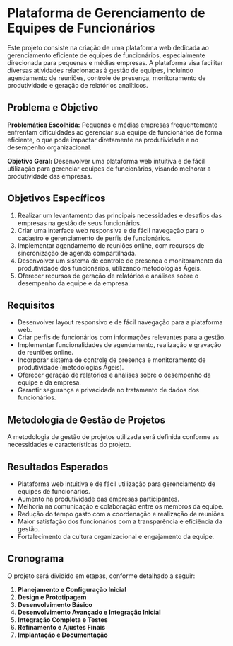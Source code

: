 # Plataforma de Gerenciamento de Equipes de Funcionários

Este projeto consiste na criação de uma plataforma web dedicada ao gerenciamento eficiente de equipes de funcionários, especialmente direcionada para pequenas e médias empresas. A plataforma visa facilitar diversas atividades relacionadas à gestão de equipes, incluindo agendamento de reuniões, controle de presença, monitoramento de produtividade e geração de relatórios analíticos.

## Problema e Objetivo

**Problemática Escolhida:** 
Pequenas e médias empresas frequentemente enfrentam dificuldades ao gerenciar sua equipe de funcionários de forma eficiente, o que pode impactar diretamente na produtividade e no desempenho organizacional.

**Objetivo Geral:** 
Desenvolver uma plataforma web intuitiva e de fácil utilização para gerenciar equipes de funcionários, visando melhorar a produtividade das empresas.

## Objetivos Específicos

1. Realizar um levantamento das principais necessidades e desafios das empresas na gestão de seus funcionários.
2. Criar uma interface web responsiva e de fácil navegação para o cadastro e gerenciamento de perfis de funcionários.
3. Implementar agendamento de reuniões online, com recursos de sincronização de agenda compartilhada.
4. Desenvolver um sistema de controle de presença e monitoramento da produtividade dos funcionários, utilizando metodologias Ágeis.
5. Oferecer recursos de geração de relatórios e análises sobre o desempenho da equipe e da empresa.

## Requisitos

- Desenvolver layout responsivo e de fácil navegação para a plataforma web.
- Criar perfis de funcionários com informações relevantes para a gestão.
- Implementar funcionalidades de agendamento, realização e gravação de reuniões online.
- Incorporar sistema de controle de presença e monitoramento de produtividade (metodologias Ágeis).
- Oferecer geração de relatórios e análises sobre o desempenho da equipe e da empresa.
- Garantir segurança e privacidade no tratamento de dados dos funcionários.

## Metodologia de Gestão de Projetos

A metodologia de gestão de projetos utilizada será definida conforme as necessidades e características do projeto.

## Resultados Esperados

- Plataforma web intuitiva e de fácil utilização para gerenciamento de equipes de funcionários.
- Aumento na produtividade das empresas participantes.
- Melhoria na comunicação e colaboração entre os membros da equipe.
- Redução do tempo gasto com a coordenação e realização de reuniões.
- Maior satisfação dos funcionários com a transparência e eficiência da gestão.
- Fortalecimento da cultura organizacional e engajamento da equipe.

## Cronograma

O projeto será dividido em etapas, conforme detalhado a seguir:

1. **Planejamento e Configuração Inicial**
2. **Design e Prototipagem**
3. **Desenvolvimento Básico**
4. **Desenvolvimento Avançado e Integração Inicial**
5. **Integração Completa e Testes**
6. **Refinamento e Ajustes Finais**
7. **Implantação e Documentação**
